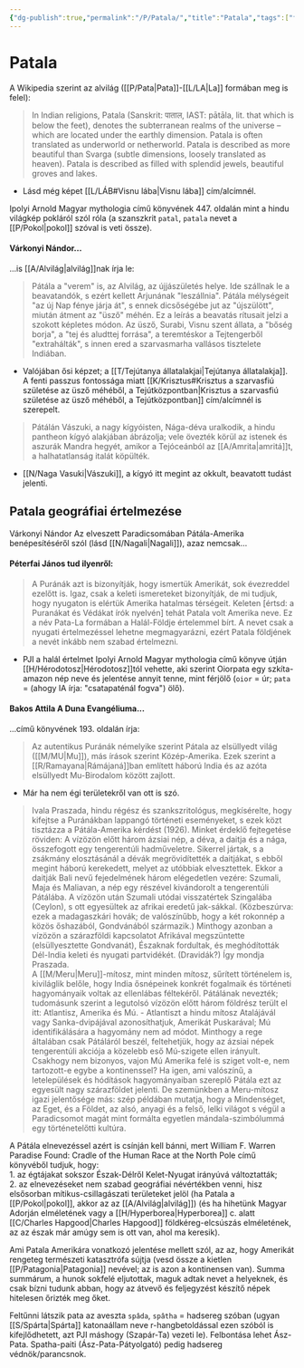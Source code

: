 ```yaml
---
{"dg-publish":true,"permalink":"/P/Patala/","title":"Patala","tags":["formatted🟢"],"created":"2023-10-13T01:18","updated":"2023-10-13T01:18"}
---
```



# Patala



A Wikipedia szerint az alvilág ([[P/Pata\|Pata]]-[[L/LA\|La]] formában meg is felel):  
> In Indian religions, Patala (Sanskrit: पाताल, IAST: pātāla, lit. that which is below the feet), denotes the subterranean realms of the universe – which are located under the earthly dimension. Patala is often translated as underworld or netherworld. Patala is described as more beautiful than Svarga (subtle dimensions, loosely translated as heaven). Patala is described as filled with splendid jewels, beautiful groves and lakes.  
- Lásd még képet [[L/LÁB#Visnu lába\|Visnu lába]] cím/alcímnél.  

Ipolyi Arnold Magyar mythologia című könyvének 447. oldalán mint a hindu világkép pokláról szól róla (a szanszkrit `patal`, `patala` nevet a [[P/Pokol\|pokol]] szóval is veti össze).  

#### Várkonyi Nándor...

...is [[A/Alvilág\|alvilág]]nak írja le:  
> Pátála a "verem" is, az Alvilág, az újjászületés helye. Ide szállnak le a beavatandók, s ezért kellett Arjunának "leszállnia". Pátála mélységeit "az új Nap fénye járja át", s ennek dicsőségébe jut az "újszülött", miután átment az "üsző" méhén. Ez a leírás a beavatás rítusait jelzi a szokott képletes módon. Az üsző, Surabi, Visnu szent állata, a "bőség borja", a "tej és aludttej forrása", a teremtéskor a Tejtengerből "extrahálták", s innen ered a szarvasmarha vallásos tisztelete Indiában.  
- Valójában ősi képzet; a [[T/Tejútanya állatalakjai\|Tejútanya állatalakja]].  
A fenti passzus fontossága miatt [[K/Krisztus#Krisztus a szarvasfiú születése az üsző méhéből, a Tejútközpontban\|Krisztus a szarvasfiú születése az üsző méhéből, a Tejútközpontban]] cím/alcímnél is szerepelt.  

> Pátálán Vászuki, a nagy kígyóisten, Nága-déva uralkodik, a hindu pantheon kígyó alakjában ábrázolja; vele övezték körül az istenek és aszurák Mandra hegyét, amikor a Tejóceánból az [[A/Amrita\|amritá]]t, a halhatatlanság italát köpülték.  
- [[N/Naga Vasuki\|Vászuki]], a kígyó itt megint az okkult, beavatott tudást jelenti.  

## Patala geográfiai értelmezése

Várkonyi Nándor Az elveszett Paradicsomában Pátála-Amerika benépesítéséről szól (lásd [[N/Nagali\|Nagali]]), azaz nemcsak...

#### Péterfai János tud ilyenről:  

> A Puránák azt is bizonyítják, hogy ismertük Amerikát, sok évezreddel ezelőtt is. Igaz, csak a keleti ismereteket bizonyítják, de mi tudjuk, hogy nyugaton is elértük Amerika hatalmas térségeit. Keleten \[értsd: a Puranákat és Védákat írók nyelvén\] tehát Patala volt Amerika neve. Ez a név Pata-La formában a Halál-Földje értelemmel bírt. A nevet csak a nyugati értelmezéssel lehetne megmagyarázni, ezért Patala földjének a nevét inkább nem szabad értelmezni.  
- PJI a halál értelmet Ipolyi Arnold Magyar mythologia című könyve útján [[H/Hérodotosz\|Hérodotosz]]tól vehette, aki szerint Oiorpata egy szkíta-amazon nép neve és jelentése annyit tenne, mint férjölő (`oior` = úr; `pata` = (ahogy IA írja: "csatapaténál fogva") ölő).  

#### Bakos Attila A Duna Evangéliuma...

...című könyvének 193. oldalán írja:  
> Az autentikus Puránák némelyike szerint Pátala az elsüllyedt világ ([[M/MU\|Mu]]), más írások szerint Közép-Amerika. Ezek szerint a [[R/Ramayana\|Rámájaná]]ban említett háború India és az azóta elsüllyedt Mu-Birodalom között zajlott.  
- Már ha nem égi területekről van ott is szó.  

> Ivala Praszada, hindu régész és szankszritológus, megkísérelte, hogy kifejtse a Puránákban lappangó történeti eseményeket, s ezek közt tisztázza a Pátála-Amerika kérdést (1926). Minket érdeklő fejtegetése röviden: A vízözön előtt három ázsiai nép, a déva, a daitja és a nága, összefogott egy tengerentúli hadműveletre. Sikerrel jártak, s a zsákmány elosztásánál a dévák megrövidítették a daitjákat, s ebből megint háború kerekedett, melyet az utóbbiak elvesztettek. Ekkor a daitják Bali nevű fejedelmének három elégedetlen vezére: Szumali, Maja és Maliavan, a nép egy részével kivándorolt a tengerentúli Pátálába. A vízözön után Szumali utódai visszatértek Szingalába (Ceylon), s ott egyesültek az afrikai eredetű jak-sákkal. (Közbeszúrva: ezek a madagaszkári hovák; de valószínűbb, hogy a két rokonnép a közös őshazából, Gondvánából származik.) Minthogy azonban a vízözön a szárazföldi kapcsolatot Afrikával megszüntette (elsüllyesztette Gondvanát), Északnak fordultak, és meghódították Dél-India keleti és nyugati partvidékét. (Dravidák?) Így mondja Praszada.  
> A [[M/Meru\|Meru]]-mítosz, mint minden mítosz, sűrített történelem is, kiviláglik belőle, hogy India ősnépeinek konkrét fogalmaik és történeti hagyományaik voltak az ellenlábas féltekéről. Pátálának nevezték; tudomásunk szerint a legutolsó vízözön előtt három földrész terült el itt: Atlantisz, Amerika és Mú. - Atlantiszt a hindu mítosz Atalájávál vagy Sanka-dvipájával azonosíthatjuk, Amerikát Puskarával; Mú identifikálására a hagyomány nem ad módot. Minthogy a rege általában csak Pátáláról beszél, feltehetjük, hogy az ázsiai népek tengerentúli akciója a közelebb eső Mú-szigete ellen irányult.  
> Csakhogy nem bizonyos, vajon Mú Amerika felé is sziget volt-e, nem tartozott-e egybe a kontinenssel? Ha igen, ami valószínű, a letelepülések és hódítások hagyományaiban szereplő Pátála ezt az egyesült nagy szárazföldet jelenti. De szemünkben a Meru-mítosz igazi jelentősége más: szép példában mutatja, hogy a Mindenséget, az Eget, és a Földet, az alsó, anyagi és a felső, lelki világot s végül a Paradicsomot magát mint formálta egyetlen mándala-szimbólummá egy történetelőtti kultúra.  

A Pátála elnevezéssel azért is csínján kell bánni, mert William F. Warren Paradise Found: Cradle of the Human Race at the North Pole című könyvéből tudjuk, hogy:  
1\. az égtájakat sokszor Észak-Délről Kelet-Nyugat irányúvá változtatták;  
2\. az elnevezéseket nem szabad geográfiai névértékben venni, hisz elsősorban mítikus-csillagászati területeket jelöl (ha Patala a [[P/Pokol\|pokol]], akkor az az [[A/Alvilág\|alvilág]]) (és ha hihetünk Magyar Adorján elméletének vagy a [[H/Hyperborea\|Hyperborea]] c. alatt [[C/Charles Hapgood\|Charles Hapgood]] földkéreg-elcsúszás elméletének, az az észak már amúgy sem is ott van, ahol ma keresik).  

Ami Patala Amerikára vonatkozó jelentése mellett szól, az az, hogy Amerikát rengeteg természeti katasztrófa sújtja (vesd össze a kietlen [[P/Patagonia\|Patagonia]] nevével; az is azon a kontinensen van). Summa summárum, a hunok sokfelé eljutottak, maguk adtak nevet a helyeknek, és csak bízni tudunk abban, hogy az átvevő és feljegyzést készítő népek hitelesen őrizték meg őket.  

Feltűnni látszik pata az aveszta `spâda`, `spâtha` = hadsereg szóban (ugyan [[S/Spárta\|Spárta]] katonaállam neve r-hangbetoldással ezen szóból is kifejlődhetett, azt PJI máshogy (Szapár-Ta) vezeti le). Felbontása lehet Ász-Pata. Spatha-paiti (Ász-Pata-Pátyolgató) pedig hadsereg védnök/parancsnok.  